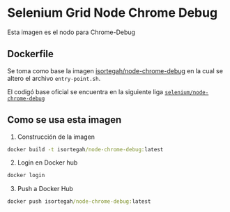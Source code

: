 # Selenium Grid Node Chrome Debug

Esta imagen es el nodo para Chrome-Debug

## Dockerfile

Se toma como base la imagen [isortegah/node-chrome-debug](https://hub.docker.com/r/isortegah/node-base/) en la cual se altero 
el archivo `entry-point.sh`.

El codigó base oficial se encuentra en la siguiente liga [`selenium/node-chrome-debug`](https://github.com/SeleniumHQ/docker-selenium/tree/master/NodeChromeDebug)

## Como se usa esta imagen

1. Construcción de la imagen
```cmd
docker build -t isortegah/node-chrome-debug:latest
```
2. Login en Docker hub
```cmd
docker login
```
3. Push a Docker Hub
```cmd
docker push isortegah/node-chrome-debug:latest
```